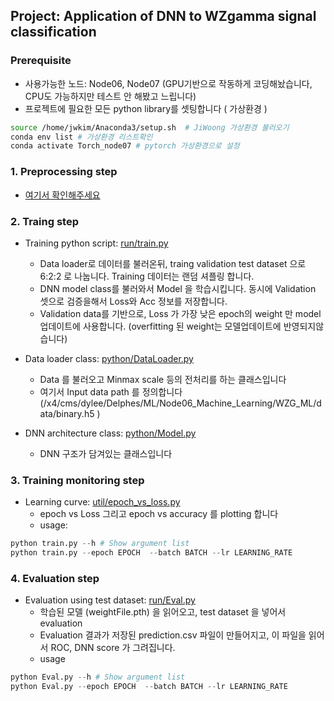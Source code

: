 ## Project: Application of DNN to WZgamma signal classification  

### Prerequisite
 - 사용가능한 노드: Node06, Node07 (GPU기반으로 작동하게 코딩해놨습니다, CPU도 가능하지만 테스트 안 해봤고 느립니다)  
 - 프로젝트에 필요한 모든 python library를 셋팅합니다 ( 가상환경 )
```bash
source /home/jwkim/Anaconda3/setup.sh  # JiWoong 가상환경 불러오기
conda env list # 가상환경 리스트확인
conda activate Torch_node07 # pytorch 가상환경으로 설정
```


### 1. Preprocessing step
 - [여기서 확인해주세요](https://github.com/groupKNUPHY/Node06_Machine_Learning/tree/master/WZG_ML/preprocess)


### 2. Traing step
 - Training python script: [run/train.py](https://github.com/groupKNUPHY/Node06_Machine_Learning/blob/master/WZG_ML/run/train.py)  
    - Data loader로 데이터를 불러온뒤, traing validation test dataset 으로 6:2:2 로 나눕니다. Training 데이터는 랜덤 셔플링 합니다.   
    - DNN model class를 불러와서 Model 을 학습시킵니다. 동시에 Validation 셋으로 검증을해서 Loss와 Acc 정보를 저장합니다.
    - Validation data를 기반으로, Loss 가 가장 낮은 epoch의 weight 만 model업데이트에 사용합니다. (overfitting 된 weight는 모델업데이트에 반영되지않습니다)  

    
 - Data loader class: [python/DataLoader.py](https://github.com/groupKNUPHY/Node06_Machine_Learning/blob/master/WZG_ML/python/DataLoader.py)
    - Data 를 불러오고 Minmax scale 등의 전처리를 하는 클래스입니다
    - 여기서 Input data path 를 정의합니다 (/x4/cms/dylee/Delphes/ML/Node06_Machine_Learning/WZG_ML/data/binary.h5 
)
    
 - DNN architecture class: [python/Model.py](https://github.com/groupKNUPHY/Node06_Machine_Learning/blob/master/WZG_ML/python/Model.py)
    - DNN 구조가 담겨있는 클래스입니다


### 3. Training monitoring step
 - Learning curve: [util/epoch_vs_loss.py](https://github.com/groupKNUPHY/Node06_Machine_Learning/blob/master/WZG_ML/util/epoch_vs_loss.py)  
    - epoch vs Loss 그리고 epoch vs accuracy 를 plotting 합니다
    - usage:
```python
python train.py --h # Show argument list
python train.py --epoch EPOCH  --batch BATCH --lr LEARNING_RATE
```

### 4. Evaluation step  
 - Evaluation using test dataset: [run/Eval.py](https://github.com/groupKNUPHY/Node06_Machine_Learning/blob/master/WZG_ML/run/Eval.py)  
    - 학습된 모델 (weightFile.pth) 을 읽어오고, test dataset 을 넣어서 evaluation 
    - Evaluation 결과가 저장된 prediction.csv 파일이 만들어지고, 이 파일을 읽어서 ROC, DNN score 가 그려집니다. 
    - usage
```python
python Eval.py --h # Show argument list
python Eval.py --epoch EPOCH  --batch BATCH --lr LEARNING_RATE
```
